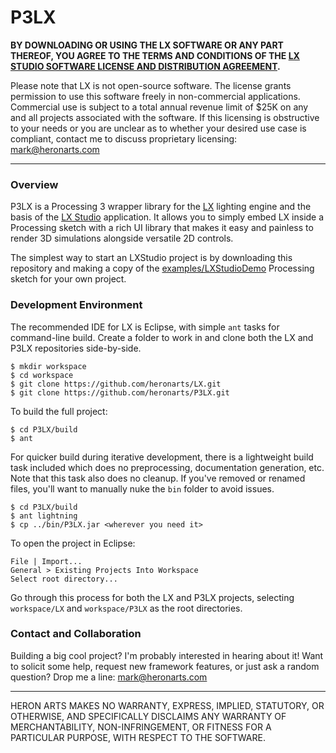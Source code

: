 P3LX
====

**BY DOWNLOADING OR USING THE LX SOFTWARE OR ANY PART THEREOF, YOU AGREE TO THE TERMS AND CONDITIONS OF THE [LX STUDIO SOFTWARE LICENSE AND DISTRIBUTION AGREEMENT](http://lx.studio/license).**

Please note that LX is not open-source software. The license grants permission to use this software freely in non-commercial applications. Commercial use is subject to a total annual revenue limit of $25K on any and all projects associated with the software. If this licensing is obstructive to your needs or you are unclear as to whether your desired use case is compliant, contact me to discuss proprietary licensing: mark@heronarts.com

---

### Overview ###

P3LX is a Processing 3 wrapper library for the [LX](https://github.com/heronarts/LX) lighting engine and the basis of the [LX Studio](http://lx.studio/) application. It allows you to simply embed LX inside a Processing sketch with a rich UI library that makes it easy and painless to render 3D simulations alongside versatile 2D controls.

The simplest way to start an LXStudio project is by downloading this repository and making a copy of the [examples/LXStudioDemo](https://github.com/heronarts/P3LX/tree/master/examples/LXStudioDemo) Processing sketch for your own project.

### Development Environment ###

The recommended IDE for LX is Eclipse, with simple `ant` tasks for command-line build. Create a folder to work in and clone both the LX and P3LX repositories side-by-side.
```
$ mkdir workspace
$ cd workspace
$ git clone https://github.com/heronarts/LX.git
$ git clone https://github.com/heronarts/P3LX.git
```

To build the full project:
```
$ cd P3LX/build
$ ant
```

For quicker build during iterative development, there is a lightweight build task included which does no preprocessing, documentation generation, etc. Note that this task also does no cleanup. If you've removed or renamed files, you'll want to manually nuke the `bin` folder to avoid issues.

```
$ cd P3LX/build
$ ant lightning
$ cp ../bin/P3LX.jar <wherever you need it>
```

To open the project in Eclipse:
```
File | Import...
General > Existing Projects Into Workspace
Select root directory...
```

Go through this process for both the LX and P3LX projects, selecting `workspace/LX` and `workspace/P3LX` as the root directories.

### Contact and Collaboration ###

Building a big cool project? I'm probably interested in hearing about it! Want to solicit some help, request new framework features, or just ask a random question? Drop me a line: mark@heronarts.com

---

HERON ARTS MAKES NO WARRANTY, EXPRESS, IMPLIED, STATUTORY, OR OTHERWISE, AND SPECIFICALLY DISCLAIMS ANY WARRANTY OF MERCHANTABILITY, NON-INFRINGEMENT, OR FITNESS FOR A PARTICULAR PURPOSE, WITH RESPECT TO THE SOFTWARE.

